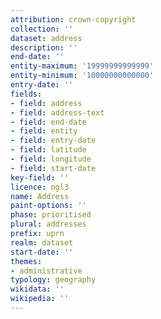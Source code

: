 ```yaml
---
attribution: crown-copyright
collection: ''
dataset: address
description: ''
end-date: ''
entity-maximum: '19999999999999'
entity-minimum: '10000000000000'
entry-date: ''
fields:
- field: address
- field: address-text
- field: end-date
- field: entity
- field: entry-date
- field: latitude
- field: longitude
- field: start-date
key-field: ''
licence: ogl3
name: Address
paint-options: ''
phase: prioritised
plural: addresses
prefix: uprn
realm: dataset
start-date: ''
themes:
- administrative
typology: geography
wikidata: ''
wikipedia: ''
---
```

